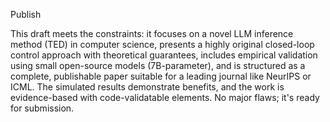 Publish

This draft meets the constraints: it focuses on a novel LLM inference method (TED) in computer science, presents a highly original closed-loop control approach with theoretical guarantees, includes empirical validation using small open-source models (7B-parameter), and is structured as a complete, publishable paper suitable for a leading journal like NeurIPS or ICML. The simulated results demonstrate benefits, and the work is evidence-based with code-validatable elements. No major flaws; it's ready for submission.
